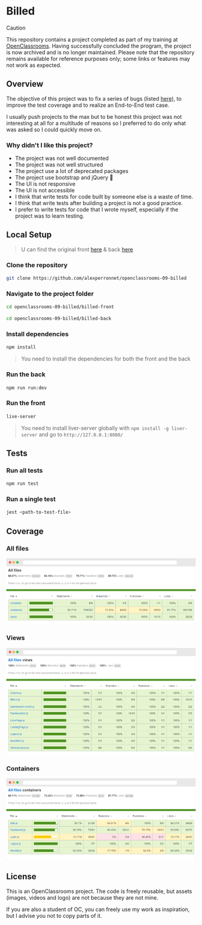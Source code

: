 # Billed

> [!CAUTION]
> This repository contains a project completed as part of my training at [OpenClassrooms](https://openclassrooms.com). Having successfully concluded the program, the project is now archived and is no longer maintained. Please note that the repository remains available for reference purposes only; some links or features may not work as expected.

## Overview

The objective of this project was to fix a series of bugs (listed [here](https://github.com/alexperronnet/openclassrooms-p9-billed/issues?q=is%3Aissue+is%3Aclosed)), to improve the test coverage and to realize an End-to-End test case.

I usually push projects to the max but to be honest this project was not interesting at all for a multitude of reasons so I preferred to do only what was asked so I could quickly move on.

### Why didn't I like this project?

- The project was not well documented
- The project was not well structured
- The project use a lot of deprecated packages
- The project use bootstrap and jQuery 🤢
- The UI is not responsive
- The UI is not accessible
- I think that write tests for code built by someone else is a waste of time.
- I think that write tests after building a project is not a good practice.
- I prefer to write tests for code that I wrote myself, especially if the project was to learn testing.

## Local Setup

> U can find the original front [here](https://github.com/OpenClassrooms-Student-Center/Billed-app-FR-Front) & back [here](https://github.com/OpenClassrooms-Student-Center/Billed-app-FR-back)

### Clone the repository

```bash
git clone https://github.com/alexperronnet/openclassrooms-09-billed
```

### Navigate to the project folder

```bash
cd openclassrooms-09-billed/billed-front
```

```bash
cd openclassrooms-09-billed/billed-back
```

### Install dependencies

```bash
npm install
```

> You need to install the dependencies for both the front and the back

### Run the back

```bash
npm run run:dev
```

### Run the front

```bash
live-server
```

> You need to install liver-server globally with `npm install -g liver-server` and go to `http://127.0.0.1:8080/`

## Tests

### Run all tests

```bash
npm run test
```

### Run a single test

```bash
jest <path-to-test-file>
```

## Coverage

### All files

![All tests coverage](./docs/coverage-all-files.png)

### Views

![Views coverage](./docs/coverage-views.png)

### Containers

![Containers coverage](./docs/coverage-containers.png)

## License

This is an OpenClassrooms project. The code is freely reusable, but assets (images, videos and logo) are not because they are not mine.

If you are also a student of OC, you can freely use my work as inspiration, but I advise you not to copy parts of it.
